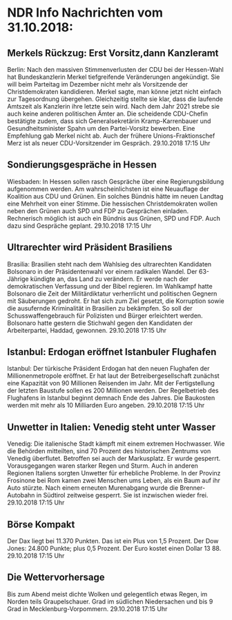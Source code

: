 # NDR Info Nachrichten vom 31.10.2018:


## Merkels Rückzug: Erst Vorsitz,dann Kanzleramt
Berlin: Nach den massiven Stimmenverlusten der CDU bei der Hessen-Wahl hat Bundeskanzlerin Merkel tiefgreifende Veränderungen angekündigt. Sie will beim Parteitag im Dezember nicht mehr als Vorsitzende der Christdemokraten kandidieren. Merkel sagte, man könne jetzt nicht einfach zur Tagesordnung übergehen. Gleichzeitig stellte sie klar, dass die laufende Amtszeit als Kanzlerin ihre letzte sein wird. Nach dem Jahr 2021 strebe sie auch keine anderen politischen Ämter an. Die scheidende CDU-Chefin bestätigte zudem, dass sich Generalsekretärin Kramp-Karrenbauer und Gesundheitsminister Spahn um den Partei-Vorsitz bewerben. Eine Empfehlung gab Merkel nicht ab. Auch der frühere Unions-Fraktionschef Merz ist als neuer CDU-Vorsitzender im Gespräch. 29.10.2018 17:15 Uhr 

## Sondierungsgespräche in Hessen
Wiesbaden: In Hessen sollen rasch Gespräche über eine Regierungsbildung aufgenommen werden. Am wahrscheinlichsten ist eine Neuauflage der Koalition aus CDU und Grünen. Ein solches Bündnis hätte im neuen Landtag eine Mehrheit von einer Stimme. Die hessischen Christdemokraten wollen neben den Grünen auch SPD und FDP zu Gesprächen einladen. Rechnerisch möglich ist auch ein Bündnis aus Grünen, SPD und FDP. Auch dazu sind Gespräche geplant. 29.10.2018 17:15 Uhr 

## Ultrarechter wird Präsident Brasiliens
Brasilia:	Brasilien steht nach dem Wahlsieg des ultrarechten Kandidaten Bolsonaro in der Präsidentenwahl vor einem radikalen Wandel. Der 63-Jährige kündigte an, das Land zu verändern. Er werde nach der demokratischen Verfassung und der Bibel regieren. Im Wahlkampf hatte Bolsonaro die Zeit der Militärdiktatur verherrlicht und politischen Gegnern mit Säuberungen gedroht. Er hat sich zum Ziel gesetzt, die Korruption sowie die ausufernde Kriminalität in Brasilien zu bekämpfen. So soll der Schusswaffengebrauch für Polizisten und Bürger erleichtert werden. Bolsonaro hatte gestern die Stichwahl gegen den Kandidaten der Arbeiterpartei, Haddad, gewonnen. 29.10.2018 17:15 Uhr 

## Istanbul: Erdogan eröffnet Istanbuler Flughafen
Istanbul: Der türkische Präsident Erdogan hat den neuen Flughafen der Millionenmetropole eröffnet. Er hat laut der Betreibergesellschaft zunächst eine Kapazität von 90 Millionen Reisenden im Jahr. Mit der Fertigstellung der letzten Baustufe sollen es 200 Millionen werden. Der Regelbetrieb des Flughafens in Istanbul beginnt demnach Ende des Jahres. Die Baukosten werden mit mehr als 10 Milliarden Euro angeben. 29.10.2018 17:15 Uhr 

## Unwetter in Italien: Venedig steht unter Wasser
Venedig:        Die italienische Stadt kämpft mit einem extremen Hochwasser. Wie die Behörden mitteilten, sind 70 Prozent des historischen Zentrums von Venedig überflutet. Betroffen sei auch der Markusplatz. Er wurde gesperrt. Vorausgegangen waren starker Regen und Sturm. Auch in anderen Regionen Italiens sorgten Unwetter für erhebliche Probleme. In der Provinz Frosinone bei Rom kamen zwei Menschen ums Leben, als ein Baum auf ihr Auto stürzte. Nach einem erneuten Murenabgang wurde die Brenner-Autobahn in Südtirol zeitweise gesperrt. Sie ist inzwischen wieder frei. 29.10.2018 17:15 Uhr 

## Börse Kompakt
Der Dax liegt bei 11.370 Punkten. Das ist ein Plus von 1,5 Prozent. Der Dow Jones: 24.800 Punkte; plus 0,5 Prozent. Der Euro kostet einen Dollar 13 88. 29.10.2018 17:15 Uhr 

## Die Wettervorhersage
Bis zum Abend meist dichte Wolken und gelegentlich etwas Regen, im Norden teils Graupelschauer. Grad im südlichen Niedersachen und bis 9 Grad in Mecklenburg-Vorpommern. 29.10.2018 17:15 Uhr 
